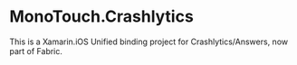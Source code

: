 # MonoTouch.Crashlytics

This is a Xamarin.iOS Unified binding project for Crashlytics/Answers, now part of Fabric. 
